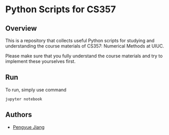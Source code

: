 # Python Scripts for CS357

## Overview

This is a repository that collects useful Python scripts for studying and understanding the course materials of CS357: Numerical Methods at UIUC.

Please make sure that you fully understand the course materials and try to implement these yourselves first.

## Run

To run, simply use command

```
jupyter notebook
```

## Authors

* [Pengyue Jiang](https://github.com/thenewpyjiang)